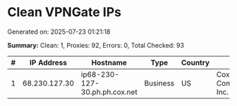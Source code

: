 # Clean VPNGate IPs
Generated on: 2025-07-23 01:21:18

**Summary:** Clean: 1, Proxies: 92, Errors: 0, Total Checked: 93

| # | IP Address | Hostname | Type | Country | Provider |
|---|------------|----------|------|---------|----------|
| 1 | 68.230.127.30 | ip68-230-127-30.ph.ph.cox.net | Business | US | Cox Communications Inc. |
